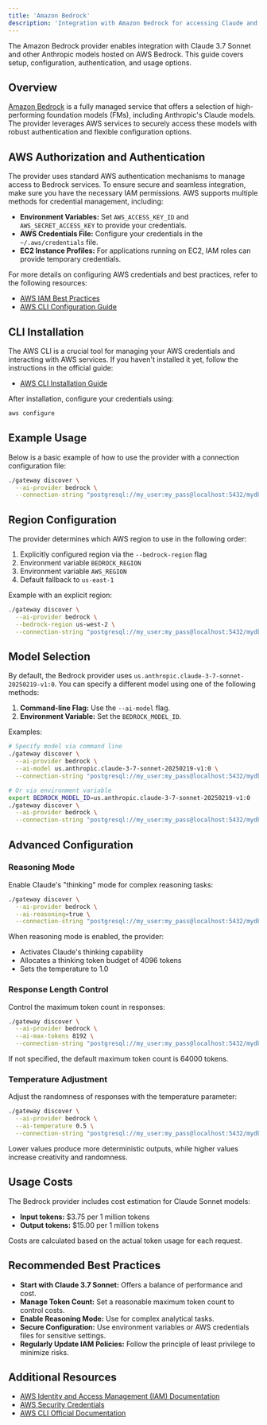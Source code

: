 ```yaml
---
title: 'Amazon Bedrock'
description: 'Integration with Amazon Bedrock for accessing Claude and other AI models'
---
```


The Amazon Bedrock provider enables integration with Claude 3.7 Sonnet and other Anthropic models hosted on AWS Bedrock. This guide covers setup, configuration, authentication, and usage options.

## Overview

[Amazon Bedrock](https://aws.amazon.com/bedrock/) is a fully managed service that offers a selection of high-performing foundation models (FMs), including Anthropic's Claude models. The provider leverages AWS services to securely access these models with robust authentication and flexible configuration options.

## AWS Authorization and Authentication

The provider uses standard AWS authentication mechanisms to manage access to Bedrock services. To ensure secure and seamless integration, make sure you have the necessary IAM permissions. AWS supports multiple methods for credential management, including:

- **Environment Variables:** Set `AWS_ACCESS_KEY_ID` and `AWS_SECRET_ACCESS_KEY` to provide your credentials.
- **AWS Credentials File:** Configure your credentials in the `~/.aws/credentials` file.
- **EC2 Instance Profiles:** For applications running on EC2, IAM roles can provide temporary credentials.

For more details on configuring AWS credentials and best practices, refer to the following resources:

- [AWS IAM Best Practices](https://docs.aws.amazon.com/IAM/latest/UserGuide/best-practices.html)
- [AWS CLI Configuration Guide](https://docs.aws.amazon.com/cli/latest/userguide/cli-configure-files.html)

## CLI Installation

The AWS CLI is a crucial tool for managing your AWS credentials and interacting with AWS services. If you haven't installed it yet, follow the instructions in the official guide:

- [AWS CLI Installation Guide](https://docs.aws.amazon.com/cli/latest/userguide/install-cliv2.html)

After installation, configure your credentials using:

```bash
aws configure
```

## Example Usage

Below is a basic example of how to use the provider with a connection configuration file:

```bash
./gateway discover \
  --ai-provider bedrock \
  --connection-string "postgresql://my_user:my_pass@localhost:5432/mydb"
```

## Region Configuration

The provider determines which AWS region to use in the following order:

1. Explicitly configured region via the `--bedrock-region` flag
2. Environment variable `BEDROCK_REGION`
3. Environment variable `AWS_REGION`
4. Default fallback to `us-east-1`

Example with an explicit region:

```bash
./gateway discover \
  --ai-provider bedrock \
  --bedrock-region us-west-2 \
  --connection-string "postgresql://my_user:my_pass@localhost:5432/mydb"
```

## Model Selection

By default, the Bedrock provider uses `us.anthropic.claude-3-7-sonnet-20250219-v1:0`. You can specify a different model using one of the following methods:

1. **Command-line Flag:** Use the `--ai-model` flag.
2. **Environment Variable:** Set the `BEDROCK_MODEL_ID`.

Examples:

```bash
# Specify model via command line
./gateway discover \
  --ai-provider bedrock \
  --ai-model us.anthropic.claude-3-7-sonnet-20250219-v1:0 \
  --connection-string "postgresql://my_user:my_pass@localhost:5432/mydb"

# Or via environment variable
export BEDROCK_MODEL_ID=us.anthropic.claude-3-7-sonnet-20250219-v1:0
./gateway discover \
  --ai-provider bedrock \
  --connection-string "postgresql://my_user:my_pass@localhost:5432/mydb"
```

## Advanced Configuration

### Reasoning Mode

Enable Claude's "thinking" mode for complex reasoning tasks:

```bash
./gateway discover \
  --ai-provider bedrock \
  --ai-reasoning=true \
  --connection-string "postgresql://my_user:my_pass@localhost:5432/mydb"
```

When reasoning mode is enabled, the provider:

- Activates Claude's thinking capability
- Allocates a thinking token budget of 4096 tokens
- Sets the temperature to 1.0

### Response Length Control

Control the maximum token count in responses:

```bash
./gateway discover \
  --ai-provider bedrock \
  --ai-max-tokens 8192 \
  --connection-string "postgresql://my_user:my_pass@localhost:5432/mydb"
```

If not specified, the default maximum token count is 64000 tokens.

### Temperature Adjustment

Adjust the randomness of responses with the temperature parameter:

```bash
./gateway discover \
  --ai-provider bedrock \
  --ai-temperature 0.5 \
  --connection-string "postgresql://my_user:my_pass@localhost:5432/mydb"
```

Lower values produce more deterministic outputs, while higher values increase creativity and randomness.

## Usage Costs

The Bedrock provider includes cost estimation for Claude Sonnet models:

- **Input tokens:** $3.75 per 1 million tokens
- **Output tokens:** $15.00 per 1 million tokens

Costs are calculated based on the actual token usage for each request.

## Recommended Best Practices

- **Start with Claude 3.7 Sonnet:** Offers a balance of performance and cost.
- **Manage Token Count:** Set a reasonable maximum token count to control costs.
- **Enable Reasoning Mode:** Use for complex analytical tasks.
- **Secure Configuration:** Use environment variables or AWS credentials files for sensitive settings.
- **Regularly Update IAM Policies:** Follow the principle of least privilege to minimize risks.

## Additional Resources

- [AWS Identity and Access Management (IAM) Documentation](https://docs.aws.amazon.com/IAM/latest/UserGuide/introduction.html)
- [AWS Security Credentials](https://docs.aws.amazon.com/general/latest/gr/aws-security-credentials.html)
- [AWS CLI Official Documentation](https://docs.aws.amazon.com/cli/latest/userguide/cli-configure-files.html)
